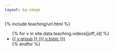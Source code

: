 ```yaml
---
layout: bg-image
---
```

{% include teaching/url.html %}
<ul>
  {% for v in site.data.teaching.videos[joff_id] %}
  <li>
    <a target="_blank" {%comment%}_{%endcomment%}
    href="{{ v.vidurl }}">
      {{ v.group }} ({{ v.topic }})
    </a>
  </li>
  {% endfor %}
</ul>
